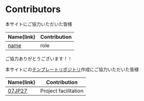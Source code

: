 Contributors
============================================
本サイトにご協力いただいた皆様

| Name(link) | Contribution |
| --- | --- |
| [name](link) | role |

ご協力ありがとうございます！！


本サイトにの[テンプレートリポジトリ](https://github.com/Scout-Association-of-Japan/Repository-template)作成にご協力いただいた皆様

| Name(link) | Contribution |
| --- | --- |
| [07JP27](https://github.com/07JP27) | Project facilitation |
